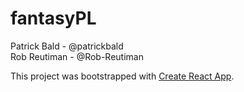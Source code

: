 # fantasyPL

Patrick Bald - @patrickbald <br/>
Rob Reutiman - @Rob-Reutiman

This project was bootstrapped with [Create React App](https://github.com/facebook/create-react-app).

